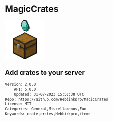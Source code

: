 # MagicCrates
<img src="https://raw.githubusercontent.com/Hebbinkpro/MagicCrates/32f7f06fb3acfb141c9fcaedc2738ac20f24d88f/MagicCrates-icon.png" width="128" height="128" />

## Add crates to your server
```properties
Version: 2.0.0
    API: 5.0.0
    Updated: 31-07-2023 15:51:38 UTC
Repo: https://github.com/Hebbinkpro/MagicCrates
License: MIT
Categories: General,Miscellaneous,Fun
Keywords: crate,crates,Hebbinkpro,items
```